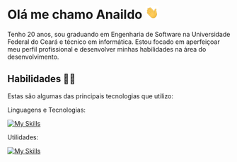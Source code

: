 <h1>Olá me chamo Anaildo <img  src="https://raw.githubusercontent.com/ABSphreak/ABSphreak/master/gifs/Hi.gif" width="30px"></h1>

Tenho 20 anos, sou graduando em Engenharia de Software na Universidade Federal do Ceará e técnico em informática. Estou focado em aperfeiçoar meu perfil profissional e desenvolver minhas habilidades na área do desenvolvimento.

## Habilidades 👨‍💻

Estas são algumas das principais tecnologias que utilizo:

Linguagens e Tecnologias:

[![My Skills](https://skillicons.dev/icons?i=java,spring,postgresql,html,css,javascript,typescript,nodejs,react,&theme=dark&perline=15)](https://skillicons.dev)

Utilidades:

[![My Skills](https://skillicons.dev/icons?i=docker,electron,figma,vscode,git,idea&theme=dark&perline=15)](https://skillicons.dev)
